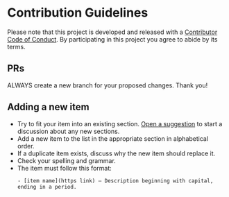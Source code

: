 # Contribution Guidelines

Please note that this project is developed and released with a [Contributor Code of Conduct][CoC]. By participating in this project you agree to abide by its terms.

## PRs

ALWAYS create a new branch for your proposed changes. Thank you!

## Adding a new item

- Try to fit your item into an existing section. [Open a suggestion][new issue] to start a discussion about any new sections.
- Add a new item to the list in the appropriate section in alphabetical order.
- If a duplicate item exists, discuss why the new item should replace it.
- Check your spelling and grammar.
- The item must follow this format:
  ```
  - [item name](https link) – Description beginning with capital, ending in a period.
  ```

[CoC]: https://github.com/open-webtech/.github/blob/main/CODE_OF_CONDUCT.md
[new issue]: https://github.com/open-webtech/awesome-webtech/issues/new